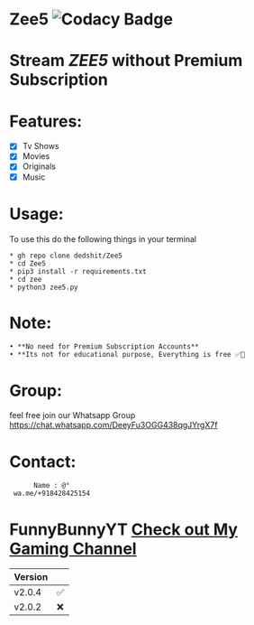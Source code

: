 # Zee5 ![Codacy Badge](https://api.codacy.com/project/badge/Grade/fcbc4bb229fc4c4bab285e23552cbe61)
# Stream *ZEE5* without Premium Subscription

# Features:

- [x] Tv Shows  
- [x] Movies 
- [x] Originals
- [x] Music
  
# Usage:

  To use this do the following things in your terminal
    
    * gh repo clone dedshit/Zee5
    * cd Zee5
    * pip3 install -r requirements.txt
    * cd zee
    * python3 zee5.py
    
# Note:

    • **No need for Premium Subscription Accounts**
    • **Its not for educational purpose, Everything is free ✅💯
    
# Group:

 feel free join our Whatsapp Group https://chat.whatsapp.com/DeeyFu3OGG438qgJYrgX7f
 
# Contact:

          Name : @°
     wa.me/+918428425154   
     
# FunnyBunnyYT  [Check out My Gaming Channel](https://www.youtube.com/channel/UCSiAsA3JxLZoFx63UTgTS3A?sub_confirmation=1)

| Version |          |
| ------- |----------|
| v2.0.4  |    ✅    |
| v2.0.2  |    ❌    |
